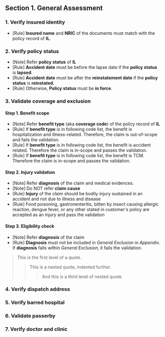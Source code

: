 ## Section 1. General Assessment
### 1. Verify insured identity
* [Rule] **Insured name** and **NRIC** of the documents must match with the policy record of **IL**.

### 2. Verify policy status
* [Note] Refer **policy status** of **IL**
* [Rule] **Accident date** must be before the lapse date if the **policy status** is **lapsed**.
* [Rule] **Accident date** must be after the **reinstatement date** if the **policy status** is **reinstated**.
* [Rule] Otherwise, **Policy status** must be **in force**.
         
### 3. Validate coverage and exclusion
#### Step 1. Benefit scope
* [Note] Refer **benefit type** (aka **coverage code**) of the policy record of **IL**
* [Rule] If **benefit type** is in following code list, the benefit is hospitalization and illness-related. Therefore, the claim is out-of-scope and fails the validation.
* [Rule] If **benefit type** is in following code list, the benefit is accident related. Therefore the claim is in-scope and passes the validation.
* [Rule] If **benefit type** is in following code list, the benefit is TCM. Therefore the claim is in-scope and passes the validation.

#### Step 2. Injury validation
* [Note] Refer **diagnosis** of the claim and medical evidences.
* [Note] Do NOT refer **claim cause**
* [Rule] **Injury** of the claim should be bodily injury sustained in an accident and not due to illness and disease
* [Rule] Food poisoning, gastronenteritis, bitten by insect causing allergic reaction, dengue fever, or any other stated in customer's policy are accepted as an injury and pass the validation

#### Step 3. Eligibility check
* [Note] Refer **diagnosis** of the claim
* [Rule] **Diagnosis** must not be included in *General Exclusion* in *Appendix*. If **diagnosis** falls within *General Exclusion*, it fails the validation.
> This is the first level of a quote.
> > This is a nested quote, indented further.
> > > And this is a third level of nested quote.

### 4. Verify dispatch address
### 5. Verify barred hospital
### 6. Validate passerby
### 7. Verify doctor and clinic

